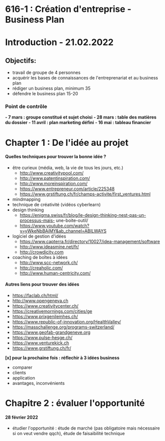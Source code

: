 # 616-1 : Création d'entreprise - Business Plan

# Introduction - 21.02.2022
## Objectifs:
- travail de groupe de 4 personnes
- acquérir les bases de connaissances de l'entreprenariat et au business plan
- rédiger un business plan, minimum 35
- défendre le business plan 15-20

### Point de contrôle
**- 7 mars : groupe constitué et sujet choisi**
**- 28 mars : table des matières du dossier**
**- 11 avril : plan marketing défini**
**- 16 mai : tableau financier**

# Chapter 1 : De l'idée au projet
#### Quelles techniques pour trouver la bonne idée ?
- être curieux (média, web, la vie de tous les jours, etc.)
  - http://www.creativitypool.com/
  - http://www.patentinspiration.com/
  - http://www.moreinspiration.com/
  - https://www.entrepreneur.com/article/225348
  - https://www.grstiftung.ch/fr/champs-activite/first_ventures.html
- mindmapping
- technique de créativité (vidéos cyberlearn)
- design thinking
  - https://enigma.swiss/fr/blog/le-design-thinking-nest-pas-un-processus-mais-
une-boite-outil/
  - https://www.youtube.com/watch?v=yWkeNbBAiMY&ab_channel=ABILWAYS
- logiciel de gestion d'idées
  - https://www.capterra.fr/directory/10027/idea-management/software
  - http://www.ideasmine.net/fr/
  - http://crowdicity.com
- coaching de boîtes à idées
  - http://www.scc-network.ch/
  - http://creaholic.com/
  - http://www.human-centricity.com/
#### Autres liens pour trouver des idées
- https://faclab.ch/html/
- http://www.opengeneva.ch
- https://www.creativitycenter.ch/
- https://creativemornings.com/cities/ge
- https://www.prixgenilemhes.ch/
- https://www.republic-of-innovation.org/HealthValley/
- https://masschallenge.org/programs-switzerland/
- https://www.geofab-grandgeneve.org
- https://www.pulse-hesge.ch/
- https://www.venturekick.ch
- https://www.grstiftung.ch/fr/

**[x] pour la prochaine fois : réflechir à 3 idées business**
- comparer
- clients
- application
- avantages, inconvénients

# Chapitre 2 : évaluer l'opportunité
#### 28 février 2022
- étudier l'opportunité : étude de marché (pas obligatoire mais nécessaire si on veut vendre qqch), étude de faisaibilité technique
